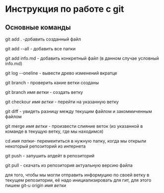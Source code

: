 # Инструкция по работе с git

## Основные команды

git add . -добавить созданный файл

git add --all - добавить все папки

git add info.md - добавить конкретный файл (в данном случае условный info.md)

git log --oneline - вывести древо изменений вкратце

git branch - проверить какие ветки созданы

git branch *имя ветки* - создать ветку

git checkour *имя ветки* - перейти на указанную ветку

git diff - увидеть разницу между текущим файлом и закоммиченным файлом

git merge *имя ветки* - произвести слияние веток (из указанной в команде в текущую ветку, где мы находимся)

cd *имя папки*- перемеититься в нужную папку, когда мы открыли некоторый репозиторий из интернета

git push - запушить апдейт в репозиторий

git pull - скачать из репозитория актуальную версию файла

для того, чтобы мы могли отправить информуцию по своей ветку в текущем репозитории, её надо инициализировать для гит, для этого пишем git-u origin  *имя ветки*